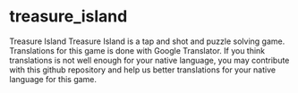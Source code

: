 # treasure_island
Treasure Island
Treasure Island is a tap and shot and puzzle solving game. Translations for this game is done with Google Translator. If you think translations is not well enough for your native language, you may contribute with this github repository and help us better translations for your native language for this game.
